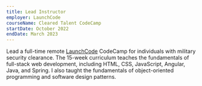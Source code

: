```yaml
---
title: Lead Instructor
employer: LaunchCode
courseName: Cleared Talent CodeCamp
startDate: October 2022
endDate: March 2023
---
```


Lead a full-time remote [LaunchCode](https://launchcode.org) CodeCamp for individuals with military security clearance. The 15-week curriculum teaches the fundamentals of full-stack web development, including HTML, CSS, JavaScript, Angular, Java, and Spring. I also taught the fundamentals of object-oriented programming and software design patterns.
